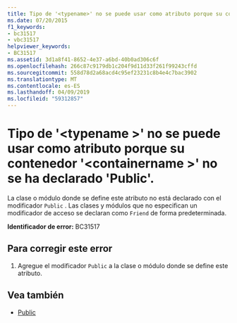 ```yaml
---
title: Tipo de '<typename>' no se puede usar como atributo porque su contenedor '<containername>' no se ha declarado 'Public'.
ms.date: 07/20/2015
f1_keywords:
- bc31517
- vbc31517
helpviewer_keywords:
- BC31517
ms.assetid: 3d1a8f41-8652-4e37-a6bd-40b0ad306c6f
ms.openlocfilehash: 266c87c9179db1c204f9d11d33f261f99243cffd
ms.sourcegitcommit: 558d78d2a68acd4c95ef23231c8b4e4c7bac3902
ms.translationtype: MT
ms.contentlocale: es-ES
ms.lasthandoff: 04/09/2019
ms.locfileid: "59312857"
---
```

# <a name="type-typename-cannot-be-used-as-an-attribute-because-its-container-containername-is-not-declared-public"></a>Tipo de '\<typename >' no se puede usar como atributo porque su contenedor '\<containername >' no se ha declarado 'Public'.
La clase o módulo donde se define este atributo no está declarado con el modificador `Public` . Las clases y módulos que no especifican un modificador de acceso se declaran como `Friend` de forma predeterminada.  
  
 **Identificador de error:** BC31517  
  
## <a name="to-correct-this-error"></a>Para corregir este error  
  
1. Agregue el modificador `Public` a la clase o módulo donde se define este atributo.  
  
## <a name="see-also"></a>Vea también

- [Public](../../visual-basic/language-reference/modifiers/public.md)

